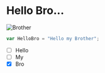 # Hello Bro...

![Brother](https://i.natgeofe.com/k/64a17a68-7f3b-4246-850c-af430ab3d966/great-white-og_4x3.jpg)

``` javascript
var HelloBro = "Hello my Brother";
```

- [ ] Hello
- [ ] My
- [x] Bro
